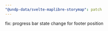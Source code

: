 ```yaml
---
"@undp-data/svelte-maplibre-storymap": patch
---
```


fix: progress bar state change for footer position
